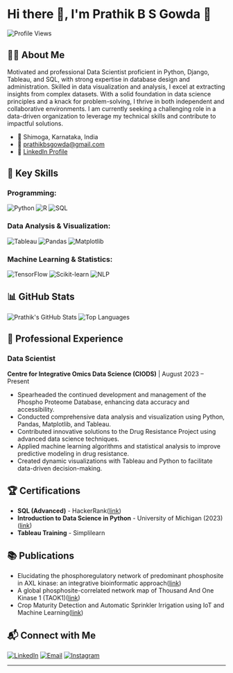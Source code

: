 # Hi there 👋, I'm Prathik B S Gowda 👋

![Profile Views](https://komarev.com/ghpvc/?username=prathikbsgowda&style=flat-square)


## 👨‍💻 About Me
Motivated and professional Data Scientist proficient in Python, Django, Tableau, and SQL, with strong expertise in database design and administration. Skilled in data visualization and analysis, I excel at extracting insights from complex datasets. With a solid foundation in data science principles and a knack for problem-solving, I thrive in both independent and collaborative environments. I am currently seeking a challenging role in a data-driven organization to leverage my technical skills and contribute to impactful solutions.

- 📍 Shimoga, Karnataka, India
- 📧 [prathikbsgowda@gmail.com](mailto:prathikbsgowda@gmail.com)
- 💼 [LinkedIn Profile](https://www.linkedin.com/in/prathik-b-s-a80b3521a)

## 🔧 Key Skills

### Programming:
![Python](https://img.shields.io/badge/Python-3776AB?style=flat&logo=python&logoColor=white)
![R](https://img.shields.io/badge/R-276DC3?style=flat&logo=r&logoColor=white)
![SQL](https://img.shields.io/badge/SQL-4479A1?style=flat&logo=postgresql&logoColor=white)

### Data Analysis & Visualization:
![Tableau](https://img.shields.io/badge/Tableau-E97627?style=flat&logo=tableau&logoColor=white)
![Pandas](https://img.shields.io/badge/Pandas-150458?style=flat&logo=pandas&logoColor=white)
![Matplotlib](https://img.shields.io/badge/Matplotlib-0193D4?style=flat&logo=python&logoColor=white)

### Machine Learning & Statistics:
![TensorFlow](https://img.shields.io/badge/TensorFlow-FF6F00?style=flat&logo=tensorflow&logoColor=white)
![Scikit-learn](https://img.shields.io/badge/Scikit--learn-F7931E?style=flat&logo=scikit-learn&logoColor=white)
![NLP](https://img.shields.io/badge/NLP-008080?style=flat&logo=nlp&logoColor=white)

## 📊 GitHub Stats

![Prathik's GitHub Stats](https://github-readme-stats.vercel.app/api?username=prathikbsgowda&show_icons=true&theme=radical)
![Top Languages](https://github-readme-stats.vercel.app/api/top-langs/?username=prathikbsgowda&layout=compact&theme=radical)

## 🚀 Professional Experience

### Data Scientist
**Centre for Integrative Omics Data Science (CIODS)** | August 2023 – Present

- Spearheaded the continued development and management of the Phospho Proteome Database, enhancing data accuracy and accessibility.
- Conducted comprehensive data analysis and visualization using Python, Pandas, Matplotlib, and Tableau.
- Contributed innovative solutions to the Drug Resistance Project using advanced data science techniques.
- Applied machine learning algorithms and statistical analysis to improve predictive modeling in drug resistance.
- Created dynamic visualizations with Tableau and Python to facilitate data-driven decision-making.

## 🏆 Certifications

- **SQL (Advanced)** - HackerRank([link](https://www.hackerrank.com/certificates/b1d702c5d7f3))
- **Introduction to Data Science in Python** - University of Michigan (2023)([link](https://www.coursera.org/account/accomplishments/certificate/PJX8UH2ALSLZ))
- **Tableau Training** - Simplilearn


## 📚 Publications
- Elucidating the phosphoregulatory network of predominant phosphosite in AXL kinase: an integrative bioinformatic approach([link](https://link.springer.com/article/10.1007/s42485-024-00147-7))
- A global phosphosite-correlated network map of Thousand And One Kinase 1 (TAOK1)([link](https://www.sciencedirect.com/science/article/abs/pii/S1357272524000499?via%3Dihub))
- Crop Maturity Detection and Automatic Sprinkler Irrigation using IoT and Machine Learning([link](http://hbrppublication.com/OJS/index.php/JASET/article/view/3237))

## 📬 Connect with Me

[![LinkedIn](https://img.shields.io/badge/LinkedIn-0077B5?style=flat&logo=linkedin&logoColor=white)](https://www.linkedin.com/in/prathik-b-s-a80b3521a)
[![Email](https://img.shields.io/badge/Email-D14836?style=flat&logo=gmail&logoColor=white)](mailto:prathikbsgowda@gmail.com)
[![Instagram](https://img.shields.io/badge/Instagram-E4405F?style=flat&logo=instagram&logoColor=white)](https://www.instagram.com/prathikbsgowda/)


---



